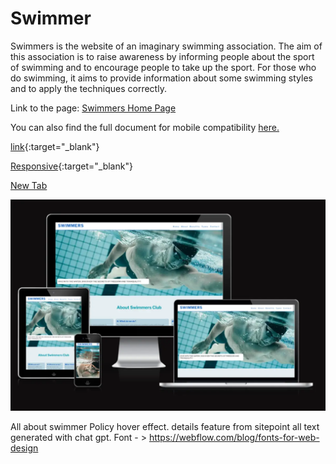 # Swimmer

<p>Swimmers is the website of an imaginary swimming association. The aim of this association is to raise awareness by informing people about the sport of swimming and to encourage people to take up the sport. For those who do swimming, it aims to provide information about some swimming styles and to apply the techniques correctly. </p>

<p>Link to the page: <a href="https://mdurmus.github.io/swimmer/" target="_blank">Swimmers Home Page</a></p>

<p>You can also find the full document for mobile compatibility <a href="http://www.responsinator.com/?url=mdurmus.github.io%2Fswimmer%2F" target="_blank">here.</a></p>

[link](http://www.responsinator.com/?url=mdurmus.github.io%2Fswimmer%2F){:target="_blank"}

[Responsive](https://www.google.com){:target="_blank"}

<a href="example.com" target="_blank">New Tab</a>

<img src="docs/readme_images/responsive_result.webp" alt="Responsive Validation Image">







All about swimmer
Policy hover effect.
details feature from sitepoint
all text generated with chat gpt.
Font - > https://webflow.com/blog/fonts-for-web-design 
